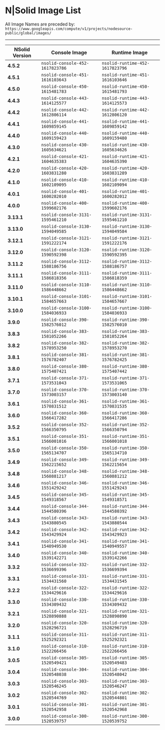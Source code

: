 # N|Solid Image List

All Image Names are preceded by: `https://www.googleapis.com/compute/v1/projects/nodesource-public/global/images/`

---

| NSolid Version |          Console Image          |         Runtime Image           |
|----------------|---------------------------------|---------------------------------|
|   **4.5.2**    | `nsolid-console-452-1617823786` | `nsolid-runtime-452-1617823796` |
|   **4.5.1**    | `nsolid-console-451-1616103643` | `nsolid-runtime-451-1616103646` |
|   **4.5.0**    | `nsolid-console-450-1615481783` | `nsolid-runtime-450-1615481793` |
|   **4.4.3**    | `nsolid-console-443-1614125577` | `nsolid-runtime-443-1614125573` |
|   **4.4.2**    | `nsolid-console-442-1612806114` | `nsolid-runtime-442-1612806120` |
|   **4.4.1**    | `nsolid-console-441-1609859145` | `nsolid-runtime-441-1609859142` |
|   **4.4.0**    | `nsolid-console-440-1609159423` | `nsolid-runtime-440-1609159480` |
|   **4.3.0**    | `nsolid-console-430-1605634621` | `nsolid-runtime-430-1605634626` |
|   **4.2.1**    | `nsolid-console-421-1604635383` | `nsolid-runtime-421-1604635390` |
|   **4.2.0**    | `nsolid-console-420-1603831280` | `nsolid-runtime-420-1603831289` |
|   **4.1.0**    | `nsolid-console-410-1602109095` | `nsolid-runtime-410-1602109094` |
|   **4.0.1**    | `nsolid-console-401-1600282010` | `nsolid-runtime-401-1600282012` |
|   **4.0.0**    | `nsolid-console-400-1599602176` | `nsolid-runtime-400-1599602176` |
|   **3.13.1**    | `nsolid-console-3131-1595461210` | `nsolid-runtime-3131-1595461210` |
|   **3.13.0**    | `nsolid-console-3130-1594049585` | `nsolid-runtime-3130-1594049584` |
|   **3.12.1**    | `nsolid-console-3121-1591222174` | `nsolid-runtime-3121-1591222176` |
|   **3.12.0**    | `nsolid-console-3120-1590592398` | `nsolid-runtime-3120-1590592395` |
|   **3.11.2**    | `nsolid-console-3112-1588186756` | `nsolid-runtime-3112-1588186757` |
|   **3.11.1**    | `nsolid-console-3111-1586818356` | `nsolid-runtime-3111-1586818359` |
|   **3.11.0**    | `nsolid-console-3110-1586448662` | `nsolid-runtime-3110-1586448662` |
|   **3.10.1**    | `nsolid-console-3101-1584657663` | `nsolid-runtime-3101-1584657667` |
|   **3.10.0**    | `nsolid-console-3100-1584036933` | `nsolid-runtime-3100-1584036933` |
|   **3.9.0**    | `nsolid-console-390-1582576012` | `nsolid-runtime-390-1582576010` |
|   **3.8.3**    | `nsolid-console-383-1581052266` | `nsolid-runtime-383-1581052264` |
|   **3.8.2**    | `nsolid-console-382-1578953250` | `nsolid-runtime-382-1578953270` |
|   **3.8.1**    | `nsolid-console-381-1576782407` | `nsolid-runtime-381-1576782425` |
|   **3.8.0**    | `nsolid-console-380-1575407421` | `nsolid-runtime-380-1575407442` |
|   **3.7.1**    | `nsolid-console-371-1573531043` | `nsolid-runtime-371-1573531065` |
|   **3.7.0**    | `nsolid-console-370-1573003157` | `nsolid-runtime-370-1573003140` |
|   **3.6.1**    | `nsolid-console-361-1570831512` | `nsolid-runtime-361-1570831535` |
|   **3.6.0**    | `nsolid-console-360-1566417282` | `nsolid-runtime-360-1566417286` |
|   **3.5.2**    | `nsolid-console-352-1566350795` | `nsolid-runtime-352-1566350794` |
|   **3.5.1**    | `nsolid-console-351-1566001016` | `nsolid-runtime-351-1566001018` |
|   **3.5.0**    | `nsolid-console-350-1565134707` | `nsolid-runtime-350-1565134710` |
|   **3.4.9**    | `nsolid-console-349-1562215652` | `nsolid-runtime-349-1562215654` |
|   **3.4.8**    | `nsolid-console-348-1560881217` | `nsolid-runtime-348-1560881212` |
|   **3.4.6**    | `nsolid-console-346-1551429242` | `nsolid-runtime-346-1551429243` |
|   **3.4.5**    | `nsolid-console-345-1549318567` | `nsolid-runtime-345-1549318571` |
|   **3.4.4**    | `nsolid-console-344-1544580396` | `nsolid-runtime-344-1544580392` |
|   **3.4.3**    | `nsolid-console-343-1543880545` | `nsolid-runtime-343-1543880544` |
|   **3.4.2**    | `nsolid-console-342-1543429924` | `nsolid-runtime-342-1543429923` |
|   **3.4.1**    | `nsolid-console-341-1540949530` | `nsolid-runtime-341-1540949557` |
|   **3.4.0**    | `nsolid-console-340-1539142271` | `nsolid-runtime-340-1539142266` |
|   **3.3.2**    | `nsolid-console-332-1536699396` | `nsolid-runtime-332-1536699394` |
|   **3.3.1**    | `nsolid-console-331-1534431560` | `nsolid-runtime-331-1534431545` |
|   **3.2.2**    | `nsolid-console-322-1534429616` | `nsolid-runtime-322-1534429616` |
|   **3.3.0**    | `nsolid-console-330-1534309432` | `nsolid-runtime-330-1534309432` |
|   **3.2.1**    | `nsolid-console-321-1528890888` | `nsolid-runtime-321-1528890890` |
|   **3.2.0**    | `nsolid-console-320-1528296721` | `nsolid-runtime-320-1528296719` |
|   **3.1.1**    | `nsolid-console-311-1525292321` | `nsolid-runtime-311-1525292321` |
|   **3.1.0**    | `nsolid-console-310-1522266456` | `nsolid-runtime-310-1522266456` |
|   **3.0.5**    | `nsolid-console-305-1520549421` | `nsolid-runtime-305-1520549483` |
|   **3.0.4**    | `nsolid-console-304-1520548038` | `nsolid-runtime-304-1520548042` |
|   **3.0.3**    | `nsolid-console-303-1520546245` | `nsolid-runtime-303-1520546247` |
|   **3.0.2**    | `nsolid-console-302-1520544769` | `nsolid-runtime-302-1520544801` |
|   **3.0.1**    | `nsolid-console-301-1520542958` | `nsolid-runtime-301-1520542968` |
|   **3.0.0**    | `nsolid-console-300-1520539757` | `nsolid-runtime-300-1520539752` |
